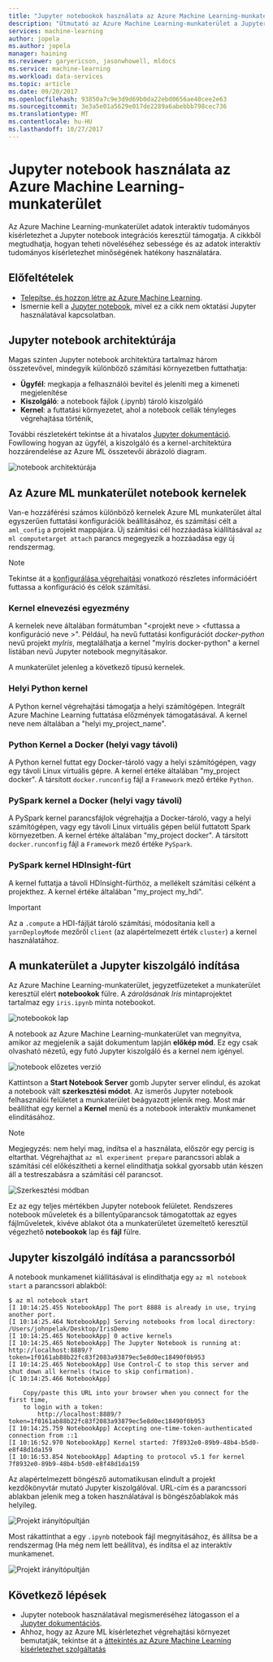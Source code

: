 ```yaml
---
title: "Jupyter notebookok használata az Azure Machine Learning-munkaterület |} Microsoft Docs"
description: "Útmutató az Azure Machine Learning-munkaterület a Jupyter notebookok funkció használata"
services: machine-learning
author: jopela
ms.author: jopela
manager: haining
ms.reviewer: garyericson, jasonwhowell, mldocs
ms.service: machine-learning
ms.workload: data-services
ms.topic: article
ms.date: 09/20/2017
ms.openlocfilehash: 93850a7c9e3d9d69b0da22ebd0656ae40cee2e63
ms.sourcegitcommit: 3e3a5e01a5629e017de2289a6abebbb798cec736
ms.translationtype: MT
ms.contentlocale: hu-HU
ms.lasthandoff: 10/27/2017
---
```

# <a name="how-to-use-jupyter-notebook-in-azure-machine-learning-workbench"></a>Jupyter notebook használata az Azure Machine Learning-munkaterület

Az Azure Machine Learning-munkaterület adatok interaktív tudományos kísérletezhet a Jupyter notebook integrációs keresztül támogatja. A cikkből megtudhatja, hogyan teheti növeléséhez sebessége és az adatok interaktív tudományos kísérletezhet minőségének hatékony használatára.

## <a name="prerequisites"></a>Előfeltételek
- [Telepítse, és hozzon létre az Azure Machine Learning](/machine-learning/preview/quickstart-installation.md).
- Ismernie kell a [Jupyter notebook](http://jupyter.org/), mivel ez a cikk nem oktatási Jupyter használatával kapcsolatban.

## <a name="jupyter-notebook-architecture"></a>Jupyter notebook architektúrája
Magas szinten Jupyter notebook architektúra tartalmaz három összetevővel, mindegyik különböző számítási környezetben futtathatja:

- **Ügyfél**: megkapja a felhasználói bevitel és jeleníti meg a kimeneti megjelenítése
- **Kiszolgáló**: a notebook fájlok (.ipynb) tároló kiszolgáló
- **Kernel**: a futtatási környezetet, ahol a notebook cellák tényleges végrehajtása történik,

További részletekért tekintse át a hivatalos [Jupyter dokumentáció](http://jupyter.readthedocs.io/en/latest/architecture/how_jupyter_ipython_work.html). Fowllowing hogyan az ügyfél, a kiszolgáló és a kernel-architektúra hozzárendelése az Azure ML összetevői ábrázoló diagram.

![notebook architektúrája](media/how-to-use-jupyter-notebooks/how-to-use-jupyter-notebooks-architecture.png)

## <a name="kernels-in-azure-ml-workbench-notebook"></a>Az Azure ML munkaterület notebook kernelek
Van-e hozzáférési számos különböző kernelek Azure ML munkaterület által egyszerűen futtatási konfigurációk beállításához, és számítási célt a `aml_config` a projekt mappájára. Új számítási cél hozzáadása kiállításával `az ml computetarget attach` parancs megegyezik a hozzáadása egy új rendszermag.

>[!NOTE]
>Tekintse át a [konfigurálása végrehajtási](experimentation-service-configuration.md) vonatkozó részletes információért futtassa a konfiguráció és célok számítási.

### <a name="kernel-naming-convention"></a>Kernel elnevezési egyezmény
A kernelek neve általában formátumban "\<projekt neve > \<futtassa a konfiguráció neve >". Például, ha nevű futtatási konfigurációt _docker-python_ nevű projekt _myIris_, megtalálhatja a kernel "myIris docker-python" a kernel listában nevű Jupyter notebook megnyitásakor.

A munkaterület jelenleg a következő típusú kernelek.

### <a name="local-python-kernel"></a>Helyi Python kernel
A Python kernel végrehajtási támogatja a helyi számítógépen. Integrált Azure Machine Learning futtatása előzmények támogatásával. A kernel neve nem általában a "helyi my_project_name".

### <a name="python-kernel-in-docker-local-or-remote"></a>Python Kernel a Docker (helyi vagy távoli)
A Python kernel futtat egy Docker-tároló vagy a helyi számítógépen, vagy egy távoli Linux virtuális gépre. A kernel értéke általában "my_project docker". A társított `docker.runconfig` fájl a `Framework` mező értéke `Python`.

### <a name="pyspark-kernel-in-docker-local-or-remote"></a>PySpark kernel a Docker (helyi vagy távoli)
A PySpark kernel parancsfájlok végrehajtja a Docker-tároló, vagy a helyi számítógépen, vagy egy távoli Linux virtuális gépen belül futtatott Spark környezetben. A kernel értéke általában "my_project docker". A társított `docker.runconfig` fájl a `Framework` mező értéke `PySpark`.

### <a name="pyspark-kernel-on-hdinsight-cluster"></a>PySpark kernel HDInsight-fürt
A kernel futtatja a távoli HDInsight-fürthöz, a mellékelt számítási célként a projekthez. A kernel értéke általában "my_project my_hdi". 

>[!IMPORTANT]
>Az a `.compute` a HDI-fájlját tároló számítási, módosítania kell a `yarnDeployMode` mezőről `client` (az alapértelmezett érték `cluster`) a kernel használatához. 

## <a name="start-jupyter-server-from-the-workbench"></a>A munkaterület a Jupyter kiszolgáló indítása
Az Azure Machine Learning-munkaterület, jegyzetfüzeteket a munkaterület keresztül elért **notebookok** fülre. A _zárolásának Iris_ mintaprojektet tartalmaz egy `iris.ipynb` minta notebookot.

![notebookok lap](media/how-to-use-jupyter-notebooks/how-to-use-jupyter-notebooks-01.png)

A notebook az Azure Machine Learning-munkaterület van megnyitva, amikor az megjelenik a saját dokumentum lapján **előkép mód**. Ez egy csak olvasható nézetű, egy futó Jupyter kiszolgáló és a kernel nem igényel.

![notebook előzetes verzió](media/how-to-use-jupyter-notebooks/how-to-use-jupyter-notebooks-02.png)

Kattintson a **Start Notebook Server** gomb Jupyter server elindul, és azokat a notebook vált **szerkesztési módot**. Az ismerős Jupyter notebook felhasználói felületet a munkaterület beágyazott jelenik meg. Most már beállíthat egy kernel a **Kernel** menü és a notebook interaktív munkamenet elindításához. 

>[!NOTE]
>Megjegyzés: nem helyi mag, indítsa el a használata, először egy percig is eltarthat. Végrehajthat `az ml experiment prepare` parancssori ablak a számítási cél előkészítheti a kernel elindíthatja sokkal gyorsabb után készen áll a testreszabásra a számítási cél parancsot.

![Szerkesztési módban](media/how-to-use-jupyter-notebooks/how-to-use-jupyter-notebooks-04.png)

Ez az egy teljes mértékben Jupyter notebook felületet. Rendszeres notebook műveletek és a billentyűparancsok támogatottak az egyes fájlműveletek, kivéve ablakot óta a munkaterületet üzemeltető keresztül végezhető **notebookok** lap és **fájl** fülre.

## <a name="start-jupyter-server-from-command-line"></a>Jupyter kiszolgáló indítása a parancssorból
A notebook munkamenet kiállításával is elindíthatja egy `az ml notebook start` a parancssori ablakból:
```
$ az ml notebook start
[I 10:14:25.455 NotebookApp] The port 8888 is already in use, trying another port.
[I 10:14:25.464 NotebookApp] Serving notebooks from local directory: /Users/johnpelak/Desktop/IrisDemo
[I 10:14:25.465 NotebookApp] 0 active kernels 
[I 10:14:25.465 NotebookApp] The Jupyter Notebook is running at: http://localhost:8889/?token=1f0161ab88b22fc83f2083a93879ec5e8d0ec18490f0b953
[I 10:14:25.465 NotebookApp] Use Control-C to stop this server and shut down all kernels (twice to skip confirmation).
[C 10:14:25.466 NotebookApp] 
    
    Copy/paste this URL into your browser when you connect for the first time,
    to login with a token:
        http://localhost:8889/?token=1f0161ab88b22fc83f2083a93879ec5e8d0ec18490f0b953
[I 10:14:25.759 NotebookApp] Accepting one-time-token-authenticated connection from ::1
[I 10:16:52.970 NotebookApp] Kernel started: 7f8932e0-89b9-48b4-b5d0-e8f48d1da159
[I 10:16:53.854 NotebookApp] Adapting to protocol v5.1 for kernel 7f8932e0-89b9-48b4-b5d0-e8f48d1da159
```
Az alapértelmezett böngésző automatikusan elindult a projekt kezdőkönyvtár mutató Jupyter kiszolgálóval. URL-cím és a parancssori ablakban jelenik meg a token használatával is böngészőablakok más helyileg. 

![Projekt irányítópultján](media/how-to-use-jupyter-notebooks/how-to-use-jupyter-notebooks-07.png)

Most rákattinthat a egy `.ipynb` notebook fájl megnyitásához, és állítsa be a rendszermag (Ha még nem lett beállítva), és indítsa el az interaktív munkamenet.

![Projekt irányítópultján](media/how-to-use-jupyter-notebooks/how-to-use-jupyter-notebooks-08.png)

## <a name="next-steps"></a>Következő lépések
- Jupyter notebook használatával megismeréséhez látogasson el a [Jupyter dokumentációs](http://jupyter-notebook.readthedocs.io/en/latest/).    
- Ahhoz, hogy az Azure ML kísérletezhet végrehajtási környezet bemutatják, tekintse át a [áttekintés az Azure Machine Learning kísérletezhet szolgáltatás](experimentation-service-configuration.md)

